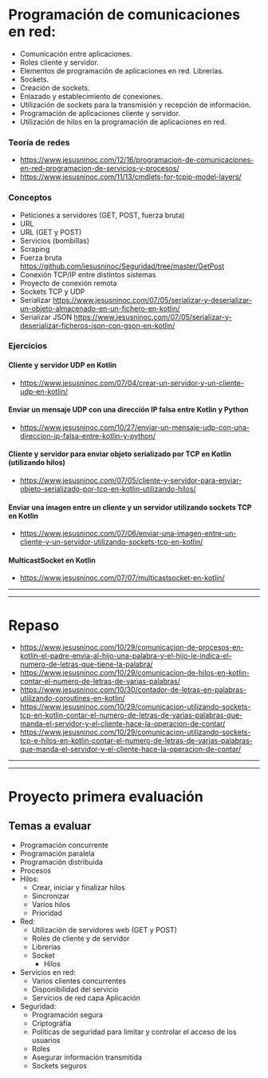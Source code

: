 # Programación de comunicaciones en red:
 -	Comunicación entre aplicaciones.
 -	Roles cliente y servidor.
 -	Elementos de programación de aplicaciones en red. Librerías.
 -	Sockets.
 -	Creación de sockets.
 -	Enlazado y establecimiento de conexiones.
 -	Utilización de sockets para la transmisión y recepción de información.
 -	Programación de aplicaciones cliente y servidor.
 -	Utilización de hilos en la programación de aplicaciones en red.

### Teoría de redes
* https://www.jesusninoc.com/12/16/programacion-de-comunicaciones-en-red-programacion-de-servicios-y-procesos/
* https://www.jesusninoc.com/11/13/cmdlets-for-tcpip-model-layers/

### Conceptos
- Peticiones a servidores (GET, POST, fuerza bruta)
- URL
- URL (GET y POST)
- Servicios (bombillas)
- Scraping
- Fuerza bruta https://github.com/jesusninoc/Seguridad/tree/master/GetPost
- Conexión TCP/IP entre distintos sistemas
- Proyecto de conexión remota
- Sockets TCP y UDP
- Serializar https://www.jesusninoc.com/07/05/serializar-y-deserializar-un-objeto-almacenado-en-un-fichero-en-kotlin/
- Serializar JSON https://www.jesusninoc.com/07/05/serializar-y-deserializar-ficheros-json-con-gson-en-kotlin/

### Ejercicios
#### Cliente y servidor UDP en Kotlin
* https://www.jesusninoc.com/07/04/crear-un-servidor-y-un-cliente-udp-en-kotlin/
#### Enviar un mensaje UDP con una dirección IP falsa entre Kotlin y Python
* https://www.jesusninoc.com/10/27/enviar-un-mensaje-udp-con-una-direccion-ip-falsa-entre-kotlin-y-python/
#### Cliente y servidor para enviar objeto serializado por TCP en Kotlin (utilizando hilos)
* https://www.jesusninoc.com/07/05/cliente-y-servidor-para-enviar-objeto-serializado-por-tcp-en-kotlin-utilizando-hilos/
#### Enviar una imagen entre un cliente y un servidor utilizando sockets TCP en Kotlin 
* https://www.jesusninoc.com/07/06/enviar-una-imagen-entre-un-cliente-y-un-servidor-utilizando-sockets-tcp-en-kotlin/
#### MulticastSocket en Kotlin
* https://www.jesusninoc.com/07/07/multicastsocket-en-kotlin/

--------------
--------------

# Repaso
* https://www.jesusninoc.com/10/29/comunicacion-de-procesos-en-kotlin-el-padre-envia-al-hijo-una-palabra-y-el-hijo-le-indica-el-numero-de-letras-que-tiene-la-palabra/
* https://www.jesusninoc.com/10/29/comunicacion-de-hilos-en-kotlin-contar-el-numero-de-letras-de-varias-palabras/
* https://www.jesusninoc.com/10/30/contador-de-letras-en-palabras-utilizando-coroutines-en-kotlin/
* https://www.jesusninoc.com/10/29/comunicacion-utilizando-sockets-tcp-en-kotlin-contar-el-numero-de-letras-de-varias-palabras-que-manda-el-servidor-y-el-cliente-hace-la-operacion-de-contar/
* https://www.jesusninoc.com/10/29/comunicacion-utilizando-sockets-tcp-e-hilos-en-kotlin-contar-el-numero-de-letras-de-varias-palabras-que-manda-el-servidor-y-el-cliente-hace-la-operacion-de-contar/

--------------
--------------

# Proyecto primera evaluación

## Temas a evaluar
- Programación concurrente
- Programación paralela
- Programación distribuida
- Procesos
- Hilos:
	- Crear, iniciar y finalizar hilos
	- Sincronizar
	- Varios hilos
	- Prioridad
- Red:
	- Utilización de servidores web (GET y POST)
	- Roles de cliente y de servidor
	- Librerías
	- Socket
		- Hilos
- Servicios en red:
	- Varios clientes concurrentes
	- Disponibilidad del servicio
	- Servicios de red capa Aplicación
- Seguridad:
	- Programación segura
	- Criptográfia
	- Políticas de seguridad para limitar y controlar el acceso de los usuarios
	- Roles
	- Asegurar información transmitida
	- Sockets seguros
